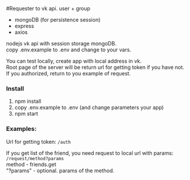 #Requester to vk api. user + group
* mongoDB (for persistence session)  
* express
* axios

nodejs vk api with session storage mongoDB.  
copy .env.example to .env and change to your vars.

You can test locally, create app with local address in vk.  
Root page of the server will be return url for getting token if you have not.  
If you authorized, return to you example of request.
### Install
1. npm install
2. copy .env.example to .env (and change parameters your app)
3. npm start
### Examples:
Url for getting token: `/auth`

If you get list of the friend, you need request to local url with params:
`/request/method?params`  
method - friends.get  
"?params" - optional. params of the method.
